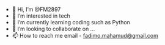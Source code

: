 - 👋 Hi, I’m @FM2897
- 👀 I’m interested in tech
- 🌱 I’m currently learning coding such as Python
- 💞️ I’m looking to collaborate on ...
- 📫 How to reach me email - fadimo.mahamud@gmail.com


